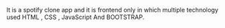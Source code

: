 It is a spotify clone app and it is frontend only in which multiple technology used HTML , CSS , JavaScript And BOOTSTRAP.
